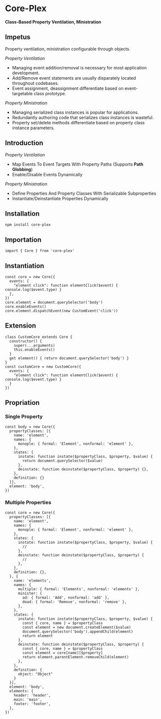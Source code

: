 # Core-Plex
**Class-Based Property Ventilation, Ministration**  

## Impetus
Property ventilation, ministration configurable through objects.  

*Property Ventilation*  
 - Managing event addition/removal is necessary for most application development. 
 - Add/Remove event statements are usually disparately located throughout codebases. 
 - Event assignment, deassignment differentiate based on event-targetable class prototype. 

*Property Ministration*  
  - Managing serialized class instances is popular for applications. 
  - Redundantly authoring code that serializes class instances is wasteful.  
  - Property set/delete methods differentiate based on property class instance parameters.  

## Introduction
*Property Ventilation*  
 - Map Events To Event Targets With Property Paths (Supports **Path Globbing**)
 - Enable/Disable Events Dynamically

*Property Ministration*  
 - Define Properties And Property Classes With Serializable Subproperties 
 - Instantiate/Deinstantiate Properties Dynamically


## Installation
```
npm install core-plex
```

## Importation
```
import { Core } from 'core-plex'
```

## Instantiation
```
const core = new Core({
  events: {
    "element click": function elementClick($event) { console.log($event.type) }
  },
})
core.element = document.querySelector('body')
core.enableEvents()
core.element.dispatchEvent(new CustomEvent('click'))
```

## Extension
```
class CustomCore extends Core {
  constructor() {
    super(...arguments)
    this.enableEvents()
  }
  get element() { return document.querySelector('body') }
}
const customCore = new CustomCore({
  events: {
    "element click": function elementClick($event) { console.log($event.type) }
  }
})
```

## Propriation
### Single Property
```
const body = new Core({
  propertyClasses: [{
    name: 'element',
    names: {
      monople: { formal: 'Element', nonformal: 'element' },
    },
    states: {
      instate: function instate($propertyClass, $property, $value) {
        return document.querySelector($value)
      },
      deinstate: function deinstate($propertyClass, $property) {},
    },
    definition: {}
  }],
  element: 'body',
})
```
### Multiple Properties
```
const core = new Core({
  propertyClasses: [{
    name: 'element',
    names: {
      monople: { formal: 'Element', nonformal: 'element' },
    },
    states: {
      instate: function instate($propertyClass, $property, $value) {
        // 
      },
      deinstate: function deinstate($propertyClass, $property) {
        // 
      },
    },
    definition: {},
  }, {
    name: 'elements',
    names: {
      multiple: { formal: 'Elements', nonformal: 'elements' },
      minister: {
        ad: { formal: 'Add', nonformal: 'add' },
        dead: { formal: 'Remove', nonformal: 'remove' },
      },
    },
    states: {
      instate: function instate($propertyClass, $property, $value) {
        const { core, name } = $propertyClass
        const element = new document.createElement($value)
        document.querySelector('body').appendChild(element)
        return element
      },
      deinstate: function deinstate($propertyClass, $property) {
        const { core, name } = $propertyClass
        const element = core[name][$property]
        return element.parentElement.removeChild(element)
      },
    },
    definition: {
      object: "Object"
    }
  }],
  element: 'body',
  elements: {
    header: 'header',
    main: 'main',
    footer: 'footer',
  },
})
```